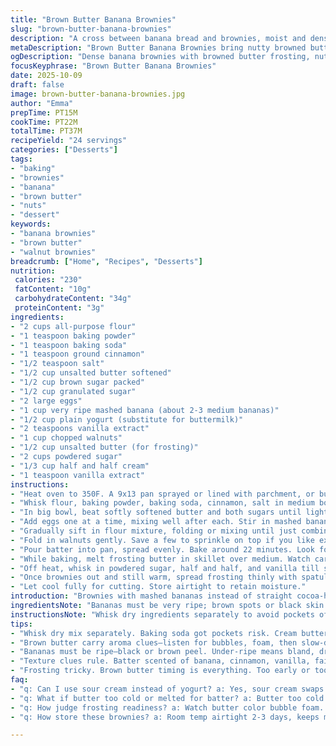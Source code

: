 ```yaml
---
title: "Brown Butter Banana Brownies"
slug: "brown-butter-banana-brownies"
description: "A cross between banana bread and brownies, moist and dense with browned butter frosting. Uses mashed ripe bananas and browned butter for nutty depth. Brown sugar and granulated sugar for textured sweetness. Walnuts add crunch. Uses baking powder and baking soda for rise, cinnamon for warmth. Creamy browned butter frosting with half and half for richness. Slightly less sugar and a swap from buttermilk to plain yogurt for tang. Bake until edges golden and tester picks a few moist crumbs. Nutty aroma signals frosting readiness. Quick bake and immediate frosting spread keeps top tender."
metaDescription: "Brown Butter Banana Brownies bring nutty browned butter frosting and ripe banana moisture. Dense, slightly tangy, with walnuts crunch and golden edges crackle."
ogDescription: "Dense banana brownies with browned butter frosting, nutty crunch, tangy yogurt swap. Golden edges, moist crumbs, quick bake. Spread frosting warm for gloss."
focusKeyphrase: "Brown Butter Banana Brownies"
date: 2025-10-09
draft: false
image: brown-butter-banana-brownies.jpg
author: "Emma"
prepTime: PT15M
cookTime: PT22M
totalTime: PT37M
recipeYield: "24 servings"
categories: ["Desserts"]
tags:
- "baking"
- "brownies"
- "banana"
- "brown butter"
- "nuts"
- "dessert"
keywords:
- "banana brownies"
- "brown butter"
- "walnut brownies"
breadcrumb: ["Home", "Recipes", "Desserts"]
nutrition: 
 calories: "230"
 fatContent: "10g"
 carbohydrateContent: "34g"
 proteinContent: "3g"
ingredients:
- "2 cups all-purpose flour"
- "1 teaspoon baking powder"
- "1 teaspoon baking soda"
- "1 teaspoon ground cinnamon"
- "1/2 teaspoon salt"
- "1/2 cup unsalted butter softened"
- "1/2 cup brown sugar packed"
- "1/2 cup granulated sugar"
- "2 large eggs"
- "1 cup very ripe mashed banana (about 2-3 medium bananas)"
- "1/2 cup plain yogurt (substitute for buttermilk)"
- "2 teaspoons vanilla extract"
- "1 cup chopped walnuts"
- "1/2 cup unsalted butter (for frosting)"
- "2 cups powdered sugar"
- "1/3 cup half and half cream"
- "1 teaspoon vanilla extract"
instructions:
- "Heat oven to 350F. A 9x13 pan sprayed or lined with parchment, or buttered thoroughly."
- "Whisk flour, baking powder, baking soda, cinnamon, salt in medium bowl. Set aside."
- "In big bowl, beat softly softened butter and both sugars until lighter, fluffy but don’t overdo or it can get greasy."
- "Add eggs one at a time, mixing well after each. Stir in mashed banana, yogurt, vanilla. The batter will smell like ripe fruit and a bit tangy now."
- "Gradually sift in flour mixture, folding or mixing until just combined. Overmixing kills tenderness here."
- "Fold in walnuts gently. Save a few to sprinkle on top if you like extra crunch."
- "Pour batter into pan, spread evenly. Bake around 22 minutes. Look for golden edges pulling slightly away from sides. Tester won't come out dry but with moist crumbs."
- "While baking, melt frosting butter in skillet over medium. Watch carefully— it bubbles then foams, swirls turn from pale yellow to deep amber. Nutty smell is key. Remove immediately; don’t burn."
- "Off heat, whisk in powdered sugar, half and half, and vanilla till smooth, spoonable frosting forms."
- "Once brownies out and still warm, spread frosting thinly with spatula. If it cools too much first, frosting thickens and doesn't spread well."
- "Let cool fully for cutting. Store airtight to retain moisture."
introduction: "Brownies with mashed bananas instead of straight cocoa-heavy stuff. Soft, chunkier than your usual dense chocolate bars but with that richness. Tried skipping brown sugar once— lost depth, so no. But swapping buttermilk for yogurt worked; tang stayed but yogurt made batter slightly thicker. That browned butter frosting? Took me a while to nail the timing; too long on heat and bitterness kicks in. Learning to smell the bubble-foam transition saved my afternoon. These bake fast; edges turn golden first, center still moist. Crumbs on tester is best, not dry or liquid goo. Walnuts are a must; earlier runs without had no personality. Don’t let batter linger or it dries out. Spread frosting while warm so it melts in and glazes top. Keeps longer in fridge if wrapped."
ingredientsNote: "Bananas must be very ripe; brown spots or black skin. Riper means more flavor and moisture. If you’re out of plain yogurt, sour cream substitutes nicely for tang and texture. Butter needs to be just softened not melted for the batter or sugars won’t aerate properly. Brown sugar adds moisture and chew; swapping all granulated makes texture too dry. For walnuts, toasted ones punch up nuttiness but raw works in pinch. Powdered sugar needs sifting to avoid lumps in frosting. Half and half cream can be replaced by whole milk but frosting loses silkiness and sets firmer. Vanilla extract essential; don’t skip or lower amount or it tastes flat. Flour measured spooned and leveled—too much dries batter. Baking soda and powder combo balances rise and browning; don’t swap all with one."
instructionsNote: "Whisk dry ingredients separately to avoid pockets of baking soda or salt. Creaming sugars and butter traps air for lightness; if butter too cold, beat longer or soften more first. Add eggs slow so batter emulsifies properly. Mixing flour last and gently prevents gluten overdevelopment and tough brownies. Walnuts stir in last so they don’t grind or break down. Visual checks critical: edges turn gold first, center jiggles slightly but holds. Testing center with toothpick; wet batter means not done, dry means over. Brown butter for frosting requires constant attention—foam rises, shifts to brown spots, then releases a nutty smell just before burning. Off heat mixing smooths frosting. Apply frosting ASAP while brownie warmth helps spread and glue it. Cooling completely firms texture and stops frosting sliding off. Slice with serrated knife or warm knife to clean edges. Store covered at room temp 2-3 days, fridge longer but bring back to room temp before cutting."
tips:
- "Whisk dry mix separately. Baking soda got pockets risk. Cream butter soft, not melted. Beat sugars till fluffy. If butter cold, batter dense, greasy. Eggs—add slow. Emulsify or batters split. Flour last, fold gently. Gluten toughens if stirred fast or rough. Walnuts go in near end; crushing ruins texture, signals burnt nut bitterness early. Tester toothpick look—dry crumb or moist bits. Don’t overbake or edges dry. Golden edges pulling away signal finish."
- "Brown butter carry aroma clues—listen for bubbles, foam, then slow-dark brown spots appear. Nutty scent switches from sweet cream to deep roast. Pull off heat fast or bitterness shadows. Whisk in powdered sugar, vanilla, half and half quick, frosting thickens fast. If cool, thick clumps form. Spread right away while warm. Use spatula strokes, thin or thick layer, watch melting into surface. Warm brownie helps gloss, adhesion. Cooling hardens frosting, or too cold won’t melt in."
- "Bananas must be ripe—black or brown peel. Under-ripe means bland, dry texture. Riper adds sweetness, moisture. If yogurt missing, sour cream stand-in. Slight flavor shift, same tangy lift. Sugar balance matters. Brown sugar adds chew. Swapping all granulated makes final crumb dry and flat. For nuts, toasted obsessed folks get nuttier hits. Raw walnuts safe but misses deeper flavor. Powdered sugar sifting stops lumps, clumps. Watch frosting texture—too thick means add cream little by little till spoonable."
- "Texture clues rule. Batter scented of banana, cinnamon, vanilla, faint tang. Thickness signals. Overmixing kills crumb—no bounce back, flat. Fold flour; stubborn lumps ok than too stirred. Tester toothpick critical. Few moist crumbs fine, drier means overdone. Baking time vary by oven. Pan prepped every bake; parchment or butter both work. Butter softened right—too warm butter no fluff; cold butter batter stiff. Timing in mixing and baking varies by local climate/humidity too."
- "Frosting tricky. Brown butter timing is everything. Too early or too late bitter. Watch color constantly. Brown spots pop up, bubble stages fade. Smell guides. Off heat whisk quickly. Frosting thick but spoonable only warm. If cooling starts frosting hardens or clumps. Apply ASAP. After frosting, chill or room temp ok. Wrapped keeps moist. Knife serrated or warmed. Slicing warm or room temp smooth. If fridge chilled, warm up slices before serving so frosting isn’t rock hard or crumbly."
faq:
- "q: Can I use sour cream instead of yogurt? a: Yes, sour cream swaps well for tang, texture close, maybe thicker batter Slightly different flavor. Use same volume. Might need slight stirring adjustments."
- "q: What if butter too cold or melted for batter? a: Butter too cold means sugars won’t aerate right, dense mix. Melted butter kills fluff, greasier texture. Softened means room temp, still solid but pliable. Beat longer if unsure."
- "q: How judge frosting readiness? a: Watch butter color bubble foam. Nutty aroma key. Brown spots form before burning. Pull off heat fast. Whisk immediately. Too dark equals bitter. Smell beats timer every time."
- "q: How store these brownies? a: Room temp airtight 2-3 days, keeps moist. Fridge extends life, but hardens frosting. Bring back to room temp slices better, softer texture. Can freeze; wrap tight, thaw well before cutting."

---
```

